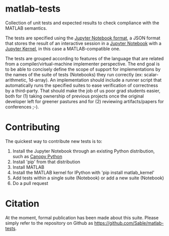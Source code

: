 # matlab-tests
Collection of unit tests and expected results to check compliance with the MATLAB semantics.

The tests are specified using the [Jupyter Notebook format](http://nbformat.readthedocs.org/en/latest/format_description.html#notebook-file-format), a JSON format that stores the result of an interactive session in a [Jupyter Notebook](http://jupyter-notebook.readthedocs.org/en/latest/notebook.html) with a [Jupyter Kernel](http://jupyter-client.readthedocs.org/en/latest/kernels.html), in this case a MATLAB-compatible one.

The tests are grouped according to features of the language that are related from a compiler/virtual-machine implementer perspective. The end goal is to be able to concisely define the scope of support for implementations by the names of the suite of tests (Notebooks) they run correctly (ex: scalar-arithmetic, 1d-array). An implementation should include a runner script that automatically runs the specified suites to ease verification of correctness by a third-party. That should make the job of us poor grad students easier, both for (1) taking ownership of previous projects once the original developer left for greener pastures and for (2) reviewing artifacts/papers for conferences ;-).


# Contributing

The quickest way to contribute new tests is to:

1. Install the Jupyter Notebook through an existing Python distribution, such as [Canopy Python](https://www.enthought.com/products/canopy/)
2. Install 'pip' from that distribution
3. Install MATLAB
4. Install the MATLAB kernel for IPython with 'pip install matlab_kernel'
5. Add tests within a single suite (Notebook) or add a new suite (Notebook)
6. Do a pull request

# Citation

At the moment, formal publication has been made about this suite. Please simply refer to the repository on Github as https://github.com/Sable/matlab-tests.

